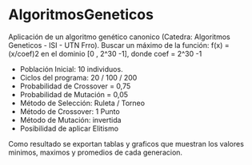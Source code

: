 # AlgoritmosGeneticos
Aplicación de un algoritmo genético canonico (Catedra: Algoritmos Geneticos - ISI - UTN Frro). 
Buscar un máximo de la función: f(x) = (x/coef)2 en el dominio [0 , 2^30 -1], donde coef = 2^30 -1
 - Población Inicial: 10 individuos.
 - Ciclos del programa: 20 / 100 / 200  
 - Probabilidad de Crossover = 0,75
 - Probabilidad de Mutación = 0,05
 - Método de Selección: Ruleta / Torneo
 - Método de Crossover: 1 Punto
 - Método de Mutación: invertida
 - Posibilidad de aplicar Elitismo

Como resultado se exportan tablas y graficos que muestran los valores minimos, maximos y promedios de cada generacion.

